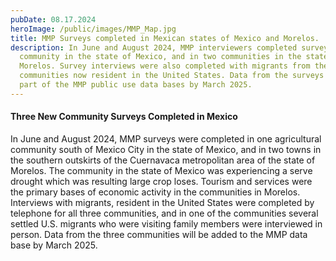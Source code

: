 ```yaml
---
pubDate: 08.17.2024
heroImage: /public/images/MMP_Map.jpg
title: MMP Surveys completed in Mexican states of Mexico and Morelos.
description: In June and August 2024, MMP interviewers completed surveys in one
  community in the state of Mexico, and in two communities in the state of
  Morelos. Survey interviews were also completed with migrants from the
  communities now resident in the United States. Data from the surveys should be
  part of the MMP public use data bases by March 2025.
---
```

#### Three New Community Surveys Completed in Mexico



In June and August 2024, MMP surveys were completed in one agricultural community south of Mexico City in the state of Mexico, and in two towns in the southern outskirts of the Cuernavaca metropolitan area of the state of Morelos. The community in the state of Mexico was experiencing a serve drought which was resulting large crop loses. Tourism and services were the primary bases of economic activity in the communities in Morelos. Interviews with migrants, resident in the United States were completed by telephone for all three communities, and in one of the communities several settled U.S. migrants who were visiting family members were interviewed in person. Data from the three communities will be added to the MMP data base by March 2025.
